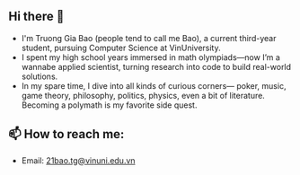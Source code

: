 ## Hi there 👋

- I'm Truong Gia Bao (people tend to call me Bao), a current third-year student, pursuing Computer Science at VinUniversity.
- I spent my high school years immersed in math olympiads—now I’m a wannabe applied scientist, turning research into code to build real-world solutions.
- In my spare time, I dive into all kinds of curious corners— poker, music, game theory, philosophy, politics, physics, even a bit of literature. Becoming a polymath is my favorite side quest.

## 📫 How to reach me:
- Email: 21bao.tg@vinuni.edu.vn


<!--
**bao-tg/bao-tg** is a ✨ _special_ ✨ repository because its `README.md` (this file) appears on your GitHub profile.

Here are some ideas to get you started:

- 🔭 I’m currently working on ...
- 🌱 I’m currently learning ...
- 👯 I’m looking to collaborate on ...
- 🤔 I’m looking for help with ...
- 💬 Ask me about ...
- 📫 How to reach me: ...
- 😄 Pronouns: ...
- ⚡ Fun fact: ...
-->
